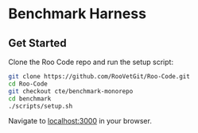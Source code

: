 # Benchmark Harness

## Get Started

Clone the Roo Code repo and run the setup script:

```sh
git clone https://github.com/RooVetGit/Roo-Code.git
cd Roo-Code
git checkout cte/benchmark-monorepo
cd benchmark
./scripts/setup.sh
```

Navigate to [localhost:3000](http://localhost:3000/) in your browser.
